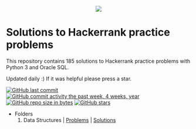<p align="center"><a href="https://www.hackerrank.com/marinskiy"><img src="https://i0.wp.com/gradsingames.com/wp-content/uploads/2016/05/856771_668224053197841_1943699009_o.png" ></a></p>

# Solutions to Hackerrank practice problems
This repository contains 185 solutions to Hackerrank practice problems with Python 3 and Oracle SQL.

Updated daily :) If it was helpful please press a star.

[![GitHub last commit](https://img.shields.io/github/last-commit/Audacity21/Hackerrank-Practice-Solutions.svg)](https://github.com/Audacity21/Hackerrank-Practice-Solutions) 
[![GitHub commit activity the past week, 4 weeks, year](https://img.shields.io/github/commit-activity/y/Audacity21/Hackerrank-Practice-Solutions.svg)](https://github.com/Audacity21/Hackerrank-Practice-Solutions)
[![GitHub repo size in bytes](https://img.shields.io/github/repo-size/Audacity21/Hackerrank-Practice-Solutions.svg)](https://github.com/Audacity21/Hackerrank-Practice-Solutions) 
[![GitHub stars](https://img.shields.io/github/stars/Audacity21/Hackerrank-Practice-Solutions.svg)](https://github.com/Audacity21/Hackerrank-Practice-Solutions)

- Folders
  01. Data Structures | [Problems](https://www.hackerrank.com/domains/data-structures) | [Solutions](https://github.com/Audacity21/Hackerrank-Practice-Solutions/tree/main/Problem%20Solving)
